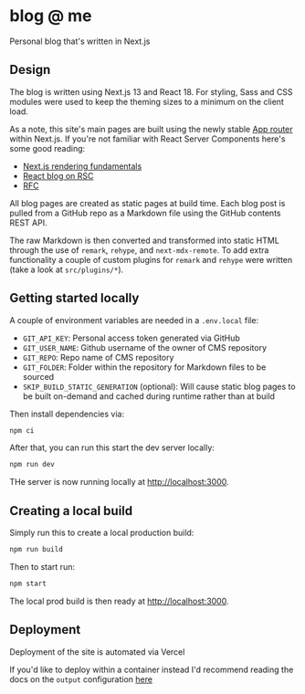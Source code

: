 # blog @ me

Personal blog that's written in Next.js

## Design

The blog is written using Next.js 13 and React 18. For styling, Sass and CSS modules were used to keep the theming sizes to a minimum on the client load.

As a note, this site's main pages are built using the newly stable [App router](https://nextjs.org/docs) within Next.js. If you're not familiar with React Server Components here's some good reading:

- [Next.js rendering fundamentals](https://nextjs.org/docs/app/building-your-application/rendering)
- [React blog on RSC](https://react.dev/blog/2023/03/22/react-labs-what-we-have-been-working-on-march-2023)
- [RFC](https://github.com/reactjs/rfcs/pull/188)

All blog pages are created as static pages at build time. Each blog post is pulled from a GitHub repo as a Markdown file using the GitHub contents REST API.

The raw Markdown is then converted and transformed into static HTML through the use of `remark`, `rehype`, and `next-mdx-remote`. To add extra functionality a couple of custom plugins for `remark` and `rehype` were written (take a look at `src/plugins/*`).

## Getting started locally

A couple of environment variables are needed in a `.env.local` file:

- `GIT_API_KEY`: Personal access token generated via GitHub
- `GIT_USER_NAME`: Github username of the owner of CMS repository
- `GIT_REPO`: Repo name of CMS repository
- `GIT_FOLDER`: Folder within the repository for Markdown files to be sourced
- `SKIP_BUILD_STATIC_GENERATION` (optional): Will cause static blog pages to be built on-demand and cached during runtime rather than at build

Then install dependencies via:

```bash
npm ci
```

After that, you can run this start the dev server locally:

```bash
npm run dev
```

THe server is now running locally at [http://localhost:3000](http://localhost:3000).

## Creating a local build

Simply run this to create a local production build:

```bash
npm run build
```

Then to start run:

```bash
npm start
```

The local prod build is then ready at [http://localhost:3000](http://localhost:3000).

## Deployment

Deployment of the site is automated via Vercel

If you'd like to deploy within a container instead I'd recommend reading the docs on the `output` configuration [here](https://nextjs.org/docs/app/api-reference/next-config-js/output)
